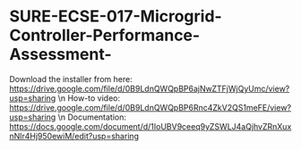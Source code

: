 # SURE-ECSE-017-Microgrid-Controller-Performance-Assessment-

Download the installer from here: https://drive.google.com/file/d/0B9LdnQWQpBP6ajNwZTFjWjQyUmc/view?usp=sharing \n
How-to video: https://drive.google.com/file/d/0B9LdnQWQpBP6Rnc4ZkV2QS1meFE/view?usp=sharing \n
Documentation: https://docs.google.com/document/d/1IoUBV9ceeq9yZSWLJ4aQjhvZRnXuxnNlr4Hj950ewiM/edit?usp=sharing
